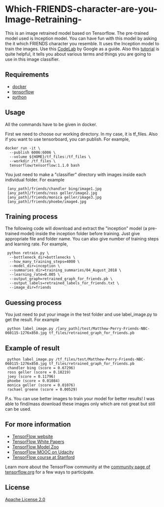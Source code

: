 # Which-FRIENDS-character-are-you-Image-Retraining-

This is an image retrained model based on Tensorflow. The pre-trained model used is Inception model. 
You can have fun with this model by asking the it which FRIENDS character you resemble.
It uses the Inception model to train the images.
Use this [CodeLab](https://codelabs.developers.google.com/codelabs/tensorflow-for-poets/) by Google as a guide. 
Also this [tutorial](https://www.tensorflow.org/hub/tutorials/image_retraining) is quite helpful, it tells you about various terms and things you are going to use in this image classifier. 

## Requirements

* [docker](https://www.docker.com/products/docker-toolbox)
* [tensorflow](https://www.tensorflow.org/install/)
* [python](https://www.python.org/downloads/)

## Usage 

All the commands have to be given in docker.

First we need to choose our working directory. In my case, it is tf_files. Also if you want to use tensorboard, you can publish.
For example, 
```
docker run -it \
  --publish 6006:6006 \
  --volume ${HOME}/tf_files:/tf_files \
  --workdir /tf_files \
  tensorflow/tensorflow:1.1.0 bash
```

You just need to make a "classifier" directory with images inside each individual folder.
For example
```
 [any_path]/friends/chandler bing/image1.jpg
 [any_path]/friends/ross geller/image2.jpg
 [any_path]/friends/monica geller/image3.jpg
 [any_path]/friends/phoebe/image4.jpg
```

## Training process
 
The following code will download and extract the "inception" model (a pre-trained model) inside the inception folder before training.
Just give appropriate file and folder name. You can also give number of training steps and learning rate.
For example,
```
 python retrain.py \
  --bottleneck_dir=bottlenecks \
  --how_many_training_steps=4000 \
  --model_dir=inception \
  --summaries_dir=training_summaries/04_August_2018 \
  --learning_rate=0.005 \
  --output_graph=retrained_graph_for_friends.pb \
  --output_labels=retrained_labels_for_friends.txt \
  --image_dir=friends
``` 

## Guessing process

You just need to put your image in the test folder and use label_image.py to get the result.
For example
```
 python label_image.py /[any_path]/test/Matthew-Perry-Friends-NBC-060115-1276x850.jpg tf_files/retrained_graph_for_friends.pb
```

## Example of result
```
 python label_image.py /tf_files/test/Matthew-Perry-Friends-NBC-060115-1276x850.jpg tf_files/retrained_graph_for_friends.pb
 chandler bing (score = 0.67296)
 ross geller (score = 0.18219)
 joey (score = 0.11796)
 phoebe (score = 0.01084)
 monica geller (score = 0.01076)
 rachael greene (score = 0.00529)
```
P.s. You can use better images to train your model for better results! I was able to find/mass download these images only which are not great but still can be used.

## For more information

* [TensorFlow website](https://www.tensorflow.org)
* [TensorFlow White Papers](https://www.tensorflow.org/about/bib)
* [TensorFlow Model Zoo](https://github.com/tensorflow/models)
* [TensorFlow MOOC on Udacity](https://www.udacity.com/course/deep-learning--ud730)
* [TensorFlow course at Stanford](https://web.stanford.edu/class/cs20si)

Learn more about the TensorFlow community at the [community page of tensorflow.org](https://www.tensorflow.org/community) for a few ways to participate.

## License

[Apache License 2.0](LICENSE)

